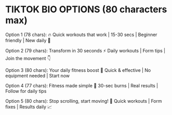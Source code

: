 
# TIKTOK BIO OPTIONS (80 characters max)

Option 1 (78 chars):
🔥 Quick workouts that work | 15-30 secs | Beginner friendly | New daily 💪

Option 2 (79 chars):
Transform in 30 seconds ⚡ Daily workouts | Form tips | Join the movement 👇

Option 3 (80 chars):
Your daily fitness boost 💪 Quick & effective | No equipment needed | Start now

Option 4 (77 chars):
Fitness made simple 🎯 30-sec burns | Real results | Follow for daily tips

Option 5 (80 chars):
Stop scrolling, start moving! 🏃 Quick workouts | Form fixes | Results daily 📈
